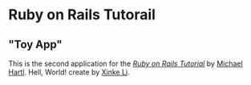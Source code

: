 # Ruby on Rails Tutorail

## "Toy App"

This is the second application for the
[*Ruby on Rails Tutorial*](http://www.railstutorial.org/)
by [Michael Hartl](http://www.michaelhartl.com). Hell, World!
create by [Xinke Li](http://www.librecoder.com).